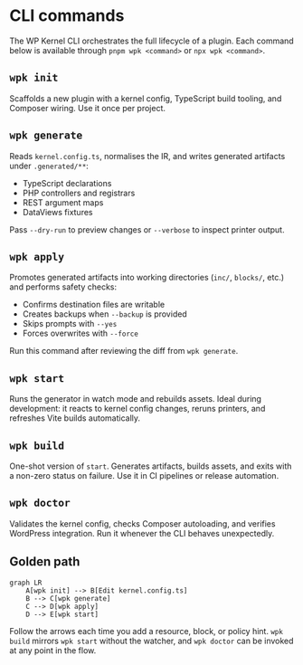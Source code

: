 # CLI commands

The WP Kernel CLI orchestrates the full lifecycle of a plugin. Each command below is available through `pnpm wpk <command>` or `npx wpk <command>`.

## `wpk init`

Scaffolds a new plugin with a kernel config, TypeScript build tooling, and Composer wiring. Use it once per project.

## `wpk generate`

Reads `kernel.config.ts`, normalises the IR, and writes generated artifacts under `.generated/**`:

- TypeScript declarations
- PHP controllers and registrars
- REST argument maps
- DataViews fixtures

Pass `--dry-run` to preview changes or `--verbose` to inspect printer output.

## `wpk apply`

Promotes generated artifacts into working directories (`inc/`, `blocks/`, etc.) and performs safety checks:

- Confirms destination files are writable
- Creates backups when `--backup` is provided
- Skips prompts with `--yes`
- Forces overwrites with `--force`

Run this command after reviewing the diff from `wpk generate`.

## `wpk start`

Runs the generator in watch mode and rebuilds assets. Ideal during development: it reacts to kernel config changes, reruns printers, and refreshes Vite builds automatically.

## `wpk build`

One-shot version of `start`. Generates artifacts, builds assets, and exits with a non-zero status on failure. Use it in CI pipelines or release automation.

## `wpk doctor`

Validates the kernel config, checks Composer autoloading, and verifies WordPress integration. Run it whenever the CLI behaves unexpectedly.

## Golden path

```mermaid
graph LR
    A[wpk init] --> B[Edit kernel.config.ts]
    B --> C[wpk generate]
    C --> D[wpk apply]
    D --> E[wpk start]
```

Follow the arrows each time you add a resource, block, or policy hint. `wpk build` mirrors `wpk start` without the watcher, and `wpk doctor` can be invoked at any point in the flow.
